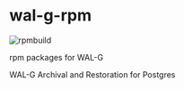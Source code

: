 # wal-g-rpm
![rpmbuild](https://copr.fedorainfracloud.org/coprs/antonpatsev/wal-g/package/wal-g/status_image/last_build.png)

rpm packages for WAL-G

WAL-G Archival and Restoration for Postgres
